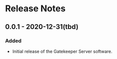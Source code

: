 # Release Notes

## 0.0.1 - 2020-12-31\(tbd\)

### Added

* Initial release of the Gatekeeper Server software.

